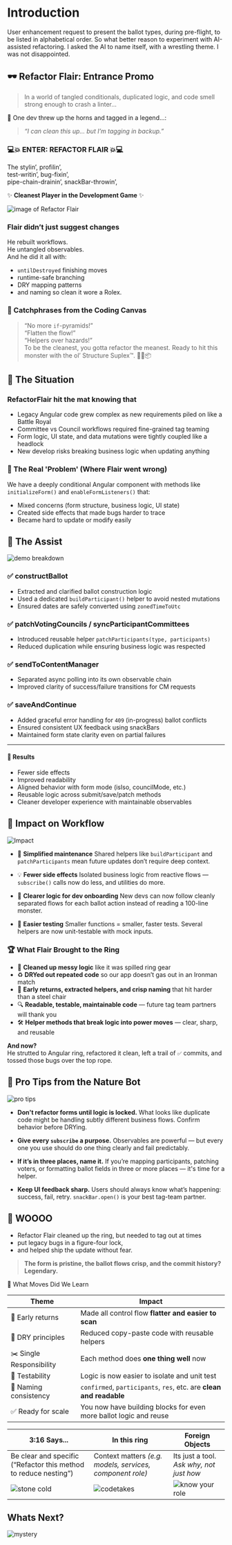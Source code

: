 # Introduction

User enhancement request to present the ballot types, during pre-flight, to be listed in alphabetical order. So what better reason to experiment with AI-assisted refactoring. I asked the AI to name itself, with a wrestling theme. I was not disappointed.

## 🕶️ Refactor Flair: Entrance Promo

> In a world of tangled conditionals, duplicated logic, and code smell strong enough to crash a linter...

🌟 One dev threw up the horns and tagged in a legend...:

> _“I can clean this up… but I’m tagging in backup.”_

### 💻💥 ENTER: REFACTOR FLAIR 💥💻

The stylin’, profilin’,\
test-writin’, bug-fixin’,\
pipe-chain-drainin’, snackBar-throwin’,

✨ **Cleanest Player in the Development Game** ✨

![image of Refactor Flair](<./image%20(1).png>)

### Flair didn’t just suggest changes

He rebuilt workflows.\
He untangled observables.\
And he did it all with:

- `untilDestroyed` finishing moves
- runtime-safe branching
- DRY mapping patterns
- and naming so clean it wore a Rolex.

### 🧼 Catchphrases from the Coding Canvas

> “No more `if`-pyramids!”\
> “Flatten the flow!”\
> “Helpers over hazards!”\
> To be the cleanest, you gotta refactor the meanest.
> Ready to hit this monster with the ol’ Structure Suplex™. 🏋️‍♂️📦

## 🎯 The Situation

### RefactorFlair hit the mat knowing that

- Legacy Angular code grew complex as new requirements piled on like a Battle Royal
- Committee vs Council workflows required fine-grained tag teaming
- Form logic, UI state, and data mutations were tightly coupled like a headlock
- New develop risks breaking business logic when updating anything

### 🔧 The Real 'Problem' (Where Flair went wrong)

We have a deeply conditional Angular component with methods like `initializeForm()` and `enableFormListeners()` that:

- Mixed concerns (form structure, business logic, UI state)
- Created side effects that made bugs harder to trace
- Became hard to update or modify easily

## 💪 The Assist

![demo breakdown](./secondAssist.png)

### ✅ **constructBallot**

- Extracted and clarified ballot construction logic
- Used a dedicated `buildParticipant()` helper to avoid nested mutations
- Ensured dates are safely converted using `zonedTimeToUtc`

### ✅ **patchVotingCouncils / syncParticipantCommittees**

- Introduced reusable helper `patchParticipants(type, participants)`
- Reduced duplication while ensuring business logic was respected

### ✅ **sendToContentManager**

- Separated async polling into its own observable chain
- Improved clarity of success/failure transitions for CM requests

### ✅ **saveAndContinue**

- Added graceful error handling for `409` (in-progress) ballot conflicts
- Ensured consistent UX feedback using snackBars
- Maintained form state clarity even on partial failures

---

#### 🧼 Results

- Fewer side effects
- Improved readability
- Aligned behavior with form mode (isIso, councilMode, etc.)
- Reusable logic across submit/save/patch methods
- Cleaner developer experience with maintainable observables

## 🔄 Impact on Workflow

![Impact](./secondImpact.png)

- 🔧 **Simplified maintenance**
  Shared helpers like `buildParticipant` and `patchParticipants` mean future updates don’t require deep context.

- 💡 **Fewer side effects**
  Isolated business logic from reactive flows — `subscribe()` calls now do less, and utilities do more.

- 🎯 **Clearer logic for dev onboarding**
  New devs can now follow cleanly separated flows for each ballot action instead of reading a 100-line monster.

- 🧪 **Easier testing**
  Smaller functions = smaller, faster tests. Several helpers are now unit-testable with mock inputs.

### 🏆 What Flair Brought to the Ring

- 💅 **Cleaned up messy logic** like it was spilled ring gear
- ♻️ **DRYed out repeated code** so our app doesn’t gas out in an Ironman match
- 🎯 **Early returns, extracted helpers, and crisp naming** that hit harder than a steel chair
- 🔍 **Readable, testable, maintainable code** — future tag team partners will thank you
- 🛠️ **Helper methods that break logic into power moves** — clear, sharp, and reusable

**And now?**\
He strutted to Angular ring, refactored it clean, left a trail of `✅` commits, and tossed those bugs over the top rope.

## 💼 Pro Tips from the Nature Bot

![pro tips](./thirdProTips.png)

- **Don't refactor forms until logic is locked.**
  What looks like duplicate code might be handling subtly different business flows. Confirm behavior before DRYing.

- **Give every `subscribe` a purpose.**
  Observables are powerful — but every one you use should do one thing clearly and fail predictably.

- **If it’s in three places, name it.**
  If you’re mapping participants, patching voters, or formatting ballot fields in three or more places — it's time for a helper.

- **Keep UI feedback sharp.**
  Users should always know what’s happening: success, fail, retry. `snackBar.open()` is your best tag-team partner.

## 🎤 WOOOO

- Refactor Flair cleaned up the ring, but needed to tag out at times
- put legacy bugs in a figure-four lock,
- and helped ship the update without fear.

> **The form is pristine, the ballot flows crisp, and the commit history? Legendary.**

🏁 What Moves Did We Learn

| Theme                    | Impact                                                              |
| ------------------------ | ------------------------------------------------------------------- |
| 🧠 Early returns         | Made all control flow **flatter and easier to scan**                |
| 🔁 DRY principles        | Reduced copy-paste code with reusable helpers                       |
| ✂️ Single Responsibility | Each method does **one thing well** now                             |
| 🧪 Testability           | Logic is now easier to isolate and unit test                        |
| 💅 Naming consistency    | `confirmed`, `participants`, `res`, etc. are **clean and readable** |
| ✅ Ready for scale       | You now have building blocks for even more ballot logic and reuse   |

| 3:16 Says...                                                     | In this ring                                              | Foreign Objects                          |
| ---------------------------------------------------------------- | --------------------------------------------------------- | ---------------------------------------- |
| Be clear and specific (“Refactor this method to reduce nesting”) | Context matters _(e.g. models, services, component role)_ | Its just a tool. _Ask why, not just how_ |
| ![stone cold](./stoneColdGG.png)                                 | ![codetakes](./restinpipes.png)                           | ![know your role](./deployMe.png)        |

## Whats Next?

![mystery](./UnitTestWarrior2.png)
